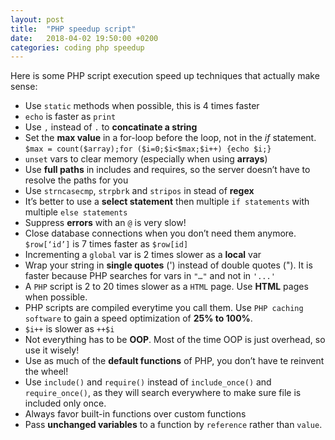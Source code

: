 ```yaml
---
layout: post
title:  "PHP speedup script"
date:   2018-04-02 19:50:00 +0200
categories: coding php speedup
---
```


Here is some PHP script execution speed up techniques that actually make sense:

- Use `static` methods when possible, this is 4 times faster
- `echo` is faster as `print`
- Use `,` instead of `.` to **concatinate a string**
- Set the **max value** in a for-loop before the loop, not in the *if* statement. `$max = count($array);for ($i=0;$i<$max;$i++) {echo $i;}`
- `unset` vars to clear memory (especially when using **arrays**)
- Use **full paths** in includes and requires, so the server doesn’t have to resolve the paths for you
- Use `strncasecmp`, `strpbrk` and `stripos` in stead of **regex**
- It’s better to use a **select statement** then multiple `if statements` with multiple `else statements`
- Suppress **errors** with an `@` is very slow!
- Close database connections when you don’t need them anymore. `$row[‘id’]` is 7 times faster as `$row[id]`
- Incrementing a `global` var is 2 times slower as a **local** var
- Wrap your string in **single quotes** (') instead of double quotes ("). It is faster because PHP searches for vars in `"…"` and not in `'...'`
- A `PHP` script is 2 to 20 times slower as a `HTML` page. Use **HTML** pages when possible.
- PHP scripts are compiled everytime you call them. Use `PHP caching software` to gain a speed optimization of **25% to 100%**.
- `$i++` is slower as `++$i`
- Not everything has to be **OOP**. Most of the time OOP is just overhead, so use it wisely!
- Use as much of the **default functions** of PHP, you don’t have te reinvent the wheel!
- Use `include()` and `require()` instead of `include_once()` and `require_once()`, as they will search everywhere to make sure file is included only once.
- Always favor built-in functions over custom functions
- Pass **unchanged variables** to a function by `reference` rather than `value`.
